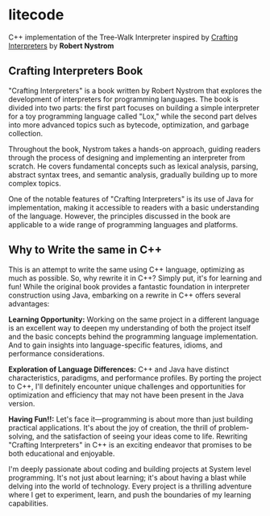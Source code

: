 # litecode
C++ implementation of the Tree-Walk Interpreter inspired by <a href="https://craftinginterpreters.com">Crafting Interpreters</a> by **Robert Nystrom**

## Crafting Interpreters Book
"Crafting Interpreters" is a book written by Robert Nystrom that explores the development of interpreters for programming languages. The book is divided into two parts: the first part focuses on building a simple interpreter for a toy programming language called "Lox," while the second part delves into more advanced topics such as bytecode, optimization, and garbage collection.

Throughout the book, Nystrom takes a hands-on approach, guiding readers through the process of designing and implementing an interpreter from scratch. He covers fundamental concepts such as lexical analysis, parsing, abstract syntax trees, and semantic analysis, gradually building up to more complex topics.

One of the notable features of "Crafting Interpreters" is its use of Java for implementation, making it accessible to readers with a basic understanding of the language. However, the principles discussed in the book are applicable to a wide range of programming languages and platforms.

## Why to Write the same in C++
This is an attempt to write the same using C++ language, optimizing as much as possible. So, why rewrite it in C++? Simply put, it's for learning and fun! While the original book provides a fantastic foundation in interpreter construction using Java, embarking on a rewrite in C++ offers several advantages:

**Learning Opportunity:** Working on the same project in a different language is an excellent way to deepen my understanding of both the project itself and the basic concepts behind the programming language implementation. And to gain insights into language-specific features, idioms, and performance considerations.

**Exploration of Language Differences:** C++ and Java have distinct characteristics, paradigms, and performance profiles. By porting the project to C++, I'll definitely encounter unique challenges and opportunities for optimization and efficiency that may not have been present in the Java version.

**Having Fun!!:** Let's face it—programming is about more than just building practical applications. It's about the joy of creation, the thrill of problem-solving, and the satisfaction of seeing your ideas come to life. Rewriting "Crafting Interpreters" in C++ is an exciting endeavor that promises to be both educational and enjoyable.

I'm deeply passionate about coding and building projects at System level programming. It's not just about learning; it's about having a blast while delving into the world of technology. Every project is a thrilling adventure where I get to experiment, learn, and push the boundaries of my learning capabilities.




